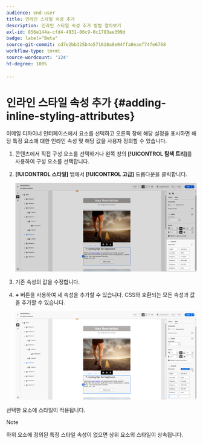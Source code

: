 ```yaml
---
audience: end-user
title: 인라인 스타일 속성 추가
description: 인라인 스타일 속성 추가 방법 알아보기
exl-id: 856e144a-cfd4-4931-86c9-0c1793ae399d
badge: label="Beta"
source-git-commit: cd7e2bb325b4e571018a8e04ffa0eaef74fe6768
workflow-type: tm+mt
source-wordcount: '124'
ht-degree: 100%

---
```



# 인라인 스타일 속성 추가 {#adding-inline-styling-attributes}

이메일 디자이너 인터페이스에서 요소를 선택하고 오른쪽 창에 해당 설정을 표시하면 해당 특정 요소에 대한 인라인 속성 및 해당 값을 사용자 정의할 수 있습니다.

1. 콘텐츠에서 직접 구성 요소를 선택하거나 왼쪽 창의 **[!UICONTROL 탐색 트리]**&#x200B;를 사용하여 구성 요소를 선택합니다.

1. **[!UICONTROL 스타일]** 탭에서 **[!UICONTROL 고급]** 드롭다운을 클릭합니다.

   ![](assets/styles_1.png)

1. 기존 속성의 값을 수정합니다.

1. **+** 버튼을 사용하여 새 속성을 추가할 수 있습니다. CSS와 호환되는 모든 속성과 값을 추가할 수 있습니다.

   ![](assets/styles_2.png)

선택한 요소에 스타일이 적용됩니다.

>[!NOTE]
>
>하위 요소에 정의된 특정 스타일 속성이 없으면 상위 요소의 스타일이 상속됩니다.

